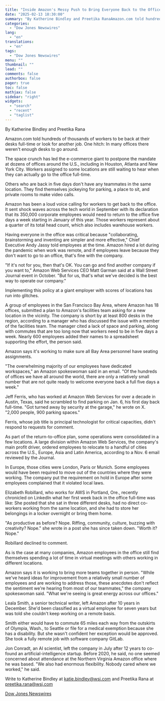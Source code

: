 ```yaml
---
title: "Inside Amazon's Messy Push to Bring Everyone Back to the Office — WSJ"
date: "2025-02-13 18:30:00"
summary: "By Katherine Bindley and Preetika RanaAmazon.com told hundreds of thousands of workers to be back at their desks full-time or look for another job. One hitch: In many offices there weren't enough desks to go around.The space crunch has led the e-commerce giant to postpone the mandate at dozens of..."
categories:
  - "Dow Jones Newswires"
lang:
  - "en"
translations:
  - "en"
tags:
  - "Dow Jones Newswires"
menu: ""
thumbnail: ""
lead: ""
comments: false
authorbox: false
pager: true
toc: false
mathjax: false
sidebar: "right"
widgets:
  - "search"
  - "recent"
  - "taglist"
---
```


By Katherine Bindley and Preetika Rana

Amazon.com told hundreds of thousands of workers to be back at their desks full-time or look for another job. One hitch: In many offices there weren't enough desks to go around.

The space crunch has led the e-commerce giant to postpone the mandate at dozens of offices around the U.S., including in Houston, Atlanta and New York City. Workers assigned to some locations are still waiting to hear when they can actually go to the office full-time.

Others who are back in five days don't have any teammates in the same location. They find themselves jockeying for parking, a place to sit, and private rooms to make video calls.

Amazon has been a loud voice calling for workers to get back to the office. It sent shock waves across the tech world in September with its declaration that its 350,000 corporate employees would need to return to the office five days a week starting in January of this year. Those workers represent about a quarter of its total head count, which also includes warehouse workers.

Having everyone in the office was critical because "collaborating, brainstorming and inventing are simpler and more effective," Chief Executive Andy Jassy told employees at the time. Amazon hired a lot during the pandemic when work was remote, and if employees leave because they don't want to go to an office, that's fine with the company.

"If it's not for you, then that's OK. You can go and find another company if you want to," Amazon Web Services CEO Matt Garman said at a Wall Street Journal event in October. "But for us, that's what we've decided is the best way to operate our company."

Implementing this policy at a giant employer with scores of locations has run into glitches.

A group of employees in the San Francisco Bay Area, where Amazon has 18 offices, submitted a plan to Amazon's facilities team asking for a new location in the vicinity. The company is short by at least 800 desks in the region, according to a manager who has discussed the issue with a member of the facilities team. The manager cited a lack of space and parking, along with commutes that are too long now that workers need to be in five days a week. Nearly 600 employees added their names to a spreadsheet supporting the effort, the person said.

Amazon says it's working to make sure all Bay Area personnel have seating assignments.

"The overwhelming majority of our employees have dedicated workspaces," an Amazon spokeswoman said in an email. "Of the hundreds of offices we have all around the world, there are only a relatively small number that are not quite ready to welcome everyone back a full five days a week."

Jeff Ferris, who has worked at Amazon Web Services for over a decade in Austin, Texas, said he scrambled to find parking on Jan. 6, his first day back full-time. "Got turned away by security at the garage," he wrote on X. "2,000 people, 900 parking spaces."

Ferris, whose job title is principal technologist for critical capacities, didn't respond to requests for comment.

As part of the return-to-office plan, some operations were consolidated in a few locations. A large division within Amazon Web Services, the company's main profit driver, ordered employees to relocate to a handful of cities across the U.S., Europe, Asia and Latin America, according to a Nov. 6 email reviewed by the Journal.

In Europe, those cities were London, Paris or Munich. Some employees would have been required to move out of the countries where they were working. The company put the requirement on hold in Europe after some employees complained that it violated local laws.

Elizabeth Robillard, who works for AWS in Portland, Ore., recently chronicled on LinkedIn what her first week back in the office full-time was like: She posted that she sat in three different desks, had no direct co-workers working from the same location, and she had to store her belongings in a locker overnight or bring them home.

"As productive as before? Nope. Riffing, community, culture, buzzing with creativity? Nope." she wrote in a post she has since taken down. "Worth it? Nope."

Robillard declined to comment.

As is the case at many companies, Amazon employees in the office still find themselves spending a lot of time in virtual meetings with others working in different locations.

Amazon says it is working to bring more teams together in person. "While we've heard ideas for improvement from a relatively small number of employees and are working to address those, these anecdotes don't reflect the sentiment we're hearing from most of our teammates," the company spokeswoman said. "What we're seeing is great energy across our offices."

Leala Smith, a senior technical writer, left Amazon after 10 years in December. She'd been classified as a virtual employee for seven years but was told she couldn't keep working on a remote basis.

Smith either would have to commute 65 miles each way from the outskirts of Olympia, Wash., to Seattle or file for a medical exemption because she has a disability. But she wasn't confident her exception would be approved. She took a fully remote job with software company GitLab.

Jon Conradt, an AI scientist, left the company in July after 12 years to co-found an artificial-intelligence startup. Before 2020, he said, no one seemed concerned about attendance at the Northern Virginia Amazon office where he was based. "We also had enormous flexibility. Nobody cared where we worked," he said.

Write to Katherine Bindley at katie.bindley@wsj.com and Preetika Rana at preetika.rana@wsj.com

[Dow Jones Newswires](https://www.tradingview.com/news/DJN_DN20250213005157:0/)
